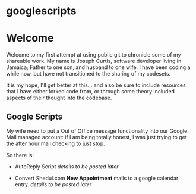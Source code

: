 # googlescripts


# Welcome

Welcome to my first attempt at using public git to chronicle some of my shareable work. My name is Joseph Curtis, software developer living in Jamaica; Father to one son, and husband to one wife. I have been coding a while now, but have not transitioned to the sharing of my codesets.

It is my hope, I'll get better at this... and also be sure to include resources that I have either forked code from, or through some theory included aspects of their thought into the codebase.

## Google Scripts

My wife need to put a Out of Office message functionality into our Google Mail managed account: if I am being totally honest, I was just trying to get the after hour mail checking to just stop.


So there is:
* AutoReply Script
*details to be posted later*

* Convert Shedul.com __New Appointment__ mails to a google calendar entry.
*details to be posted later*
